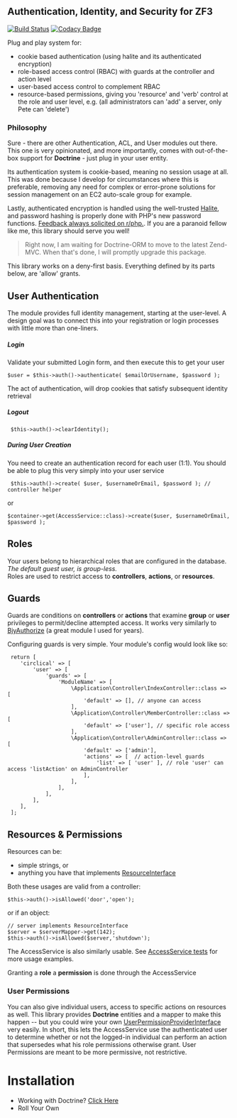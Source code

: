 ## Authentication, Identity, and Security for ZF3
[![Build Status](https://travis-ci.org/Saeven/zf3-circlical-user.svg?branch=master)](https://travis-ci.org/Saeven/zf3-circlical-user)
[![Codacy Badge](https://api.codacy.com/project/badge/Grade/fe24b2bf7ab74919844fdb49adbf99fe)](https://www.codacy.com/app/alemaire/zf3-circlical-user?utm_source=github.com&amp;utm_medium=referral&amp;utm_content=Saeven/zf3-circlical-user&amp;utm_campaign=Badge_Grade)

Plug and play system for:

- cookie based authentication (using halite and its authenticated encryption)
- role-based access control (RBAC) with guards at the controller and action level
- user-based access control to complement RBAC 
- resource-based permissions, giving you 'resource' and 'verb' control at the role and user level, e.g. 
(all administrators can 'add' a server, only Pete can 'delete')

### Philosophy

Sure - there are other Authentication, ACL, and User modules out there.  This one is very opinionated, and more 
importantly, comes with out-of-the-box support for **Doctrine** - just plug in your user entity.

Its authentication system is cookie-based, meaning no session usage at all.  This was done because I develop for 
circumstances where this is preferable, removing any need for complex or error-prone solutions for session management on 
an EC2 auto-scale group for example.

Lastly, authenticated encryption is handled using the well-trusted [Halite](http://google.com), and password hashing is 
properly done with PHP's new password functions. 
[Feedback always solicited on r/php.](https://www.reddit.com/r/PHP/comments/4r84jn/need_reviews_of_cookiebased_authentication_service/).
If you are a paranoid fellow like me, this library should serve you well!

> Right now, I am waiting for Doctrine-ORM to move to the latest Zend-MVC.
> When that's done, I will promptly upgrade this package.

This library works on a deny-first basis.  Everything defined by its parts below, are 'allow' grants.

## User Authentication

The module provides full identity management, starting at the user-level.  A design goal was to connect this into your 
registration or login processes with little more than one-liners.

##### Login

Validate your submitted Login form, and then execute this to get your user
       
    $user = $this->auth()->authenticate( $emailOrUsername, $password );
    
The act of authentication, will drop cookies that satisfy subsequent identity retrieval
     
     
##### Logout
    
     $this->auth()->clearIdentity();
     
     
##### During User Creation
     
You need to create an authentication record for each user (1:1).  You should be able to plug this 
 very simply into your user service
     
     $this->auth()->create( $user, $usernameOrEmail, $password ); // controller helper

or

    $container->get(AccessService::class)->create($user, $usernameOrEmail, $password );
    


## Roles

Your users belong to hierarchical roles that are configured in the database.  *The default guest user, is group-less.*  
Roles are  used to restrict access to **controllers**, **actions**, or **resources**.


## Guards

Guards are conditions on **controllers** or **actions** that examine **group** or **user** privileges to permit/decline 
attempted access.  It works very similarly to [BjyAuthorize](https://github.com/bjyoungblood/BjyAuthorize) 
(a great module I used for years).

Configuring guards is very simple.  Your module's config would look like so:

     return [
        'circlical' => [
            'user' => [
                'guards' => [
                    'ModuleName' => [
                        \Application\Controller\IndexController::class => [
                            'default' => [], // anyone can access
                        ],
                        \Application\Controller\MemberController::class => [
                            'default' => ['user'], // specific role access
                        ],
                        \Application\Controller\AdminController::class => [
                            'default' => ['admin'],
                            'actions' => [  // action-level guards
                                'list' => [ 'user' ], // role 'user' can access 'listAction' on AdminController
                            ],
                        ],
                    ],
                ],
            ],
        ],
     ];   


## Resources & Permissions

Resources can be:

* simple strings, or
* anything you have that implements [ResourceInterface](src/CirclicalUser/Provider/ResourceInterface.php)
  
Both these usages are valid from a controller:

    $this->auth()->isAllowed('door','open');
    
or if an object:
    
    // server implements ResourceInterface
    $server = $serverMapper->get(142);
    $this->auth()->isAllowed($server,'shutdown');

The AccessService is also similarly usable.  See [AccessService tests](bundle/Spec/Service/AccessServiceSpec) for more usage examples.
    
Granting a **role** a **permission** is done through the AccessService 

### User Permissions

You can also give individual users, access to specific actions on resources as well.  This library provides 
 **Doctrine** entities and a mapper to make this happen -- but you could wire your own [UserPermissionProviderInterface](src/CirclicalUser/Provider/UserPermissionProviderInterface)
 very easily.  In short, this lets the AccessService use the authenticated user to determine whether or
 not the logged-in individual can perform an action that supersedes what his role permissions otherwise
 grant.  User Permissions are meant to be more permissive, not restrictive.  


# Installation

* Working with Doctrine? [Click Here](INSTALL_DOCTRINE.md) 
* Roll Your Own

